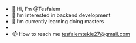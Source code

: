 - 👋 Hi, I’m @Tesfalem
- 👀 I’m interested in backend development
- 🌱 I’m currently learning doing masters 
-  
- 📫 How to reach me tesfalemtekie27@gmail.com

<!---
Tesfalemt/Tesfalemt is a ✨ special ✨ repository because its `README.md` (this file) appears on your GitHub profile.
You can click the Preview link to take a look at your changes.
--->
